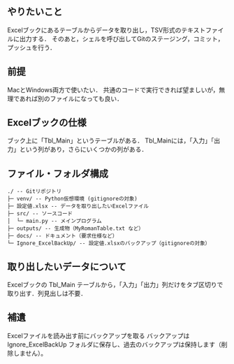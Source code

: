 ## やりたいこと
Excelブックにあるテーブルからデータを取り出し，TSV形式のテキストファイルに出力する．
そのあと，シェルを呼び出してGitのステージング，コミット，プッシュを行う．

## 前提
MacとWindows両方で使いたい．
共通のコードで実行できれば望ましいが，無理であれば別のファイルになっても良い．

## Excelブックの仕様
ブック上に「Tbl_Main」というテーブルがある．
Tbl_Mainには，「入力」「出力」という列があり，さらにいくつかの列がある．

## ファイル・フォルダ構成
```
./ -- Gitリポジトリ
├─ venv/ -- Python仮想環境 (gitignoreの対象)
├─ 設定値.xlsx -- データを取り出したいExcelファイル
├─ src/ -- ソースコード
│  └─ main.py -- メインプログラム
├─ outputs/ -- 生成物（MyRomanTable.txt など）
├─ docs/ -- ドキュメント（要求仕様など）
└─ Ignore_ExcelBackUp/ -- 設定値.xlsxのバックアップ（gitignoreの対象）
```

## 取り出したいデータについて
Excelブックの Tbl_Main テーブルから，「入力」「出力」列だけをタブ区切りで取り出す．列見出しは不要．

## 補遺
Excelファイルを読み出す前にバックアップを取る
バックアップは Ignore_ExcelBackUp フォルダに保存し、過去のバックアップは保持します（削除しません）。
